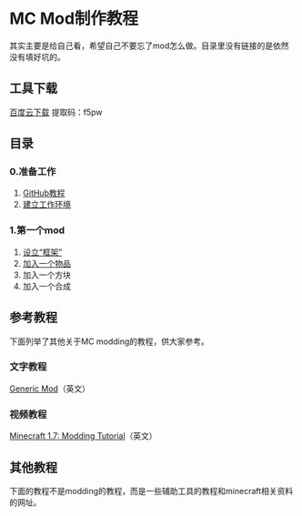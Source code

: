 # MC Mod制作教程 #

其实主要是给自己看，希望自己不要忘了mod怎么做。目录里没有链接的是依然没有填好坑的。

## 工具下载 ##

[百度云下载](https://pan.baidu.com/s/1dFhXk9z) 提取码：f5pw

## 目录 ##

### 0.准备工作 ###

1. [GitHub教程](/Document/GitHub.md/)
2. [建立工作环境](/Document/SetupEnvironment.md/)

### 1.第一个mod ###

1. [设立“框架”](/Document/FirstMod.md/)
2. [加入一个物品](Document/BeginItem.md)
3. 加入一个方块
4. 加入一个合成

## 参考教程 ##

下面列举了其他关于MC modding的教程，供大家参考。

### 文字教程 ###

[Generic Mod](http://www.minecraftforge.net/wiki/Basic_Modding)（英文）

### 视频教程 ###

[Minecraft 1.7: Modding Tutorial](https://www.youtube.com/watch?v=0ULz-oCUbEg)（英文）

## 其他教程 ##

下面的教程不是modding的教程，而是一些辅助工具的教程和minecraft相关资料的网址。

